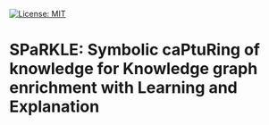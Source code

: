 [![License: MIT](https://img.shields.io/badge/License-MIT-yellow.svg)](LICENSE)
# SPaRKLE:  Symbolic caPtuRing of knowledge for Knowledge graph enrichment with Learning and Explanation
